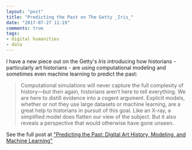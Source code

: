 ```yaml
---
layout: "post"
title: "Predicting the Past on The Getty _Iris_"
date: "2017-07-27 11:19"
comments: true
tags:
- digital humanities
- data
---
```


I have a new piece out on the Getty's _Iris_ introducing how historians - particularly art historians - are using computational modeling and sometimes even machine learning to predict the past:

>Computational simulations will never capture the full complexity of history—but then again, historians aren’t here to tell everything. We are here to distill evidence into a cogent argument. Explicit models, whether or not they use large datasets or machine learning, are a great help to historians in pursuit of this goal. Like an X-ray, a simplified model does flatten our view of the subject. But it also reveals a perspective that would otherwise have gone unseen.

See the full post at ["Predicting the Past: Digital Art History, Modeling, and Machine Learning"](http://blogs.getty.edu/iris/predicting-the-past-digital-art-history-modeling-and-machine-learning/)
